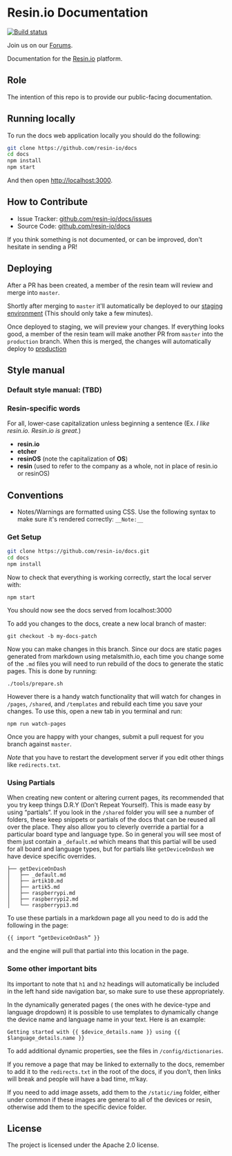Resin.io Documentation
======================

[![Build status](https://ci.appveyor.com/api/projects/status/qbsivehgnq0vyrrb?svg=true)](https://ci.appveyor.com/project/fedealconada/resin-docs)

Join us on our [Forums](https://forums.resin.io/).

Documentation for the [Resin.io](https://resin.io/) platform.

Role
----

The intention of this repo is to provide our public-facing documentation.


Running locally
---------------

To run the docs web application locally you should do the following:

```sh
git clone https://github.com/resin-io/docs
cd docs
npm install
npm start
```
And then open [http://localhost:3000](http://localhost:3000).

How to Contribute
----------

- Issue Tracker: [github.com/resin-io/docs/issues](https://github.com/resin-io/docs/issues)
- Source Code: [github.com/resin-io/docs](https://github.com/resin-io/docs)

If you think something is not documented, or can be improved, don't hesitate in sending a PR!


Deploying
----------

After a PR has been created, a member of the resin team will review and merge into `master`.

Shortly after merging to `master` it'll automatically be deployed to our [staging environment](https://docs.resinstaging.io/) (This should only take a few minutes).

Once deployed to staging, we will preview your changes. If everything looks good, a member of the resin team will make another PR from `master` into the `production` branch. When this is merged, the changes will automatically deploy to [production](https://docs.resin.io/)

Style manual
----------

### Default style manual: (TBD)

### Resin-specific words
For all, lower-case capitalization unless beginning a sentence (Ex. *I like resin.io. Resin.io is great.*)
* **resin.io**
* **etcher**
* **resinOS** (note the capitalization of **OS**)
* **resin** (used to refer to the company as a whole, not in place of resin.io or resinOS)

Conventions
-----------
- Notes/Warnings are formatted using CSS. Use the following syntax to make sure it's rendered correctly: `__Note:__`

### Get Setup

```sh
git clone https://github.com/resin-io/docs.git
cd docs
npm install
```
Now to check that everything is working correctly, start the local server with:
```
npm start
```
You should now see the docs served from localhost:3000

To add you changes to the docs, create a new local branch of master:
```
git checkout -b my-docs-patch
```
Now you can make changes in this branch. Since our docs are static pages generated from markdown using metalsmith.io,  each time you change some of the `.md` files you will need to run rebuild of the docs to generate the static pages. This is done by running:
```
./tools/prepare.sh
```
However there is a handy watch functionality that will watch for changes in `/pages`, `/shared`, and `/templates` and rebuild each time you save your changes. To use this, open a new tab in you terminal and run:
```
npm run watch-pages
```
Once you are happy with your changes, submit a pull request for you branch against `master`.

_Note_ that you have to restart the development server if you edit other things like `redirects.txt`.

### Using Partials

When creating new content or altering current pages, its recommended that you try keep things D.R.Y (Don’t Repeat Yourself). This is made easy by using “partials”. If you look in the `/shared` folder you will see a number of folders, these keep snippets or partials of the docs that can be reused all over the place. They also allow you to cleverly override a partial for a particular board type and language type. So in general you will see most of them just contain a `_default.md` which means that this partial will be used for all board and language types, but for partials like `getDeviceOnDash` we have device specific overrides.

```
├── getDeviceOnDash
│   ├── _default.md
│   ├── artik10.md
│   ├── artik5.md
│   ├── raspberrypi.md
│   ├── raspberrypi2.md
│   └── raspberrypi3.md
```

To use these partials in a markdown page all you need to do is add the following in the page:
```
{{ import “getDeviceOnDash” }}
```
and the engine will pull that partial into this location in the page.

### Some other important bits

Its important to note that `h1` and `h2` headings will automatically be included in the left hand side navigation bar, so make sure to use these appropriately.

In the dynamically generated pages ( the ones with he device-type and language dropdown) it is possible to use templates to dynamically change the device name and language name in your text. Here is an example:
```
Getting started with {{ $device_details.name }} using {{ $language_details.name }}
```
To add additional dynamic properties, see the files in `/config/dictionaries`.

If you remove a page that may be linked to externally to the docs, remember to add it to the `redirects.txt` in the root of the docs, if you don’t, then links will break and people will have a bad time, m’kay.

If you need to add image assets, add them to the `/static/img` folder, either under common if these images are general to all of the devices or resin, otherwise add them to the specific device folder.

License
-------

The project is licensed under the Apache 2.0 license.
